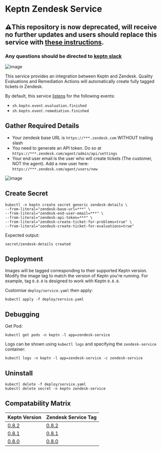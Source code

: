 # Keptn Zendesk Service
## ⚠️This repository is now deprecated, will receive no further updates and users should replace this service with [these instructions](https://artifacthub.io/packages/keptn/keptn-integrations/zendesk-integration).
### Any questions should be directed to [keptn slack](https://slack.keptn.sh/)

![image](https://user-images.githubusercontent.com/13639658/113554176-3e28d680-963c-11eb-8851-a49aeb66aa7a.png)

This service provides an integration between Keptn and Zendesk. Quality Evaluations and Remediation Actions will automatically create fully tagged tickets in Zendesk.

By default, this service [listens](https://github.com/Dynatrace-Adam-Gardner/keptn-zendesk-service/blob/3bf81ca9ca0f7376ef8beab32edfa48ff1c8ea85/deploy/service.yaml#L140) for the following events:
- `sh.keptn.event.evaluation.finished`
- `sh.keptn.event.remediation.finished`

## Gather Required Details

- Your zendesk base URL is `https://***.zendesk.com` WITHOUT trailing slash
- You need to generate an API token. Do so at `https://***.zendesk.com/agent/admin/api/settings`
- Your end user email is the user who will create tickets (The customer, NOT the agent). Add a new user here: `https://***.zendesk.com/agent/users/new`

![image](https://user-images.githubusercontent.com/13639658/113497995-4ace0180-954c-11eb-9cbd-70984a2f34e5.png)


## Create Secret
```
kubectl -n keptn create secret generic zendesk-details \
--from-literal="zendesk-base-url=***" \
--from-literal="zendesk-end-user-email=***" \
--from-literal="zendesk-api-token=***" \
--from-literal="zendesk-create-ticket-for-problems=true" \
--from-literal="zendesk-create-ticket-for-evaluations=true"
```

Expected output:
```
secret/zendesk-details created
```

## Deployment
Images will be tagged corresponding to their supported Keptn version. Modify the image tag to match the version of Keptn you're running. For example, tag `0.8.0` is designed to work with Keptn `0.8.0`.

Customise `deploy/service.yaml` then apply:
```
kubectl apply -f deploy/service.yaml
```
## Debugging
Get Pod:

```
kubectl get pods -n keptn -l app=zendesk-service
```

Logs can be shown using `kubectl logs` and specifying the `zendesk-service` container:

```
kubectl logs -n keptn -l app=zendesk-service -c zendesk-service
```

## Uninstall

```
kubectl delete -f deploy/service.yaml
kubectl delete secret -n keptn zendesk-service
```

## Compatability Matrix

| Keptn Version                                                      | Zendesk Service Tag                                                            |
|--------------------------------------------------------------------|--------------------------------------------------------------------------------|
|    [0.8.2](https://github.com/keptn/keptn/releases/tag/0.8.2)      |  [0.8.2](https://hub.docker.com/r/adamgardnerdt/keptn-zendesk-service/tags)    |
|    [0.8.1](https://github.com/keptn/keptn/releases/tag/0.8.1)      |  [0.8.1](https://hub.docker.com/r/adamgardnerdt/keptn-zendesk-service/tags)    |
|    [0.8.0](https://github.com/keptn/keptn/releases/tag/0.8.0)      |  [0.8.0](https://hub.docker.com/r/adamgardnerdt/keptn-zendesk-service/tags)    |


